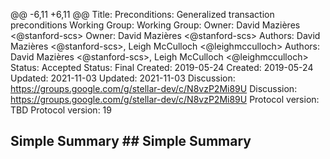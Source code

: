 @@ -6,11 +6,11 @@ Title: Preconditions: Generalized transaction preconditions
 Working Group:		 Working Group:
     Owner: David Mazières <@stanford-scs>		     Owner: David Mazières <@stanford-scs>
     Authors: David Mazières <@stanford-scs>, Leigh McCulloch <@leighmcculloch>		     Authors: David Mazières <@stanford-scs>, Leigh McCulloch <@leighmcculloch>
 Status: Accepted		 Status: Final
 Created: 2019-05-24		 Created: 2019-05-24
 Updated: 2021-11-03		 Updated: 2021-11-03
 Discussion: https://groups.google.com/g/stellar-dev/c/N8vzP2Mi89U		 Discussion: https://groups.google.com/g/stellar-dev/c/N8vzP2Mi89U
 Protocol version: TBD		 Protocol version: 19
 ```		 ```

 
  ## Simple Summary		 ## Simple Summary
